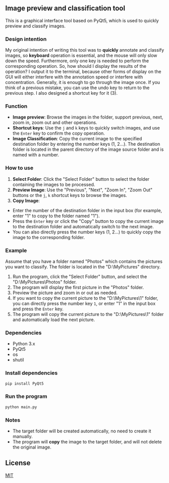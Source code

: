 ## Image preview and classification tool

This is a graphical interface tool based on PyQt5, which is used to quickly preview and classify images.

### Design intention

My original intention of writing this tool was to **quickly** annotate and classify images, so **keyboard** operation is essential, and the mouse will only slow down the speed. Furthermore, only one key is needed to perform the corresponding operation. So, how should I display the results of the operation? I output it to the terminal, because other forms of display on the GUI will either interfere with the annotation speed or interfere with concentration. Generally, it is enough to go through the image once. If you think of a previous mistake, you can use the undo key to return to the previous step. I also designed a shortcut key for it (3).

### Function

- **Image preview**: Browse the images in the folder, support previous, next, zoom in, zoom out and other operations.
- **Shortcut keys**: Use the `j` and `k` keys to quickly switch images, and use the `Enter` key to confirm the copy operation.
- **Image Classification**: Copy the current image to the specified destination folder by entering the number keys (1, 2...). The destination folder is located in the parent directory of the image source folder and is named with a number.

### How to use

1. **Select Folder**: Click the "Select Folder" button to select the folder containing the images to be processed.
2. **Preview Image**: Use the "Previous", "Next", "Zoom In", "Zoom Out" buttons or the `j`, `k` shortcut keys to browse the images.
3. **Copy Image**:
- Enter the number of the destination folder in the input box (for example, enter "1" to copy to the folder named "1").
- Press the `Enter` key or click the "Copy" button to copy the current image to the destination folder and automatically switch to the next image.
- You can also directly press the number keys (1, 2...) to quickly copy the image to the corresponding folder.

### Example

Assume that you have a folder named "Photos" which contains the pictures you want to classify. The folder is located in the "D:\MyPictures" directory.

1. Run the program, click the "Select Folder" button, and select the "D:\MyPictures\Photos" folder.
2. The program will display the first picture in the "Photos" folder.
3. Preview the picture and zoom in or out as needed.
4. If you want to copy the current picture to the "D:\MyPictures\1" folder, you can directly press the number key `1`, or enter "1" in the input box and press the `Enter` key.
5. The program will copy the current picture to the "D:\MyPictures\1" folder and automatically load the next picture.

### Dependencies

- Python 3.x
- PyQt5
- os
- shutil

### Install dependencies

```bash
pip install PyQt5
```

### Run the program

```bash
python main.py
```

### Notes

- The target folder will be created automatically, no need to create it manually.
- The program will **copy** the image to the target folder, and will not delete the original image.


## License

[MIT](https://choosealicense.com/licenses/mit/)